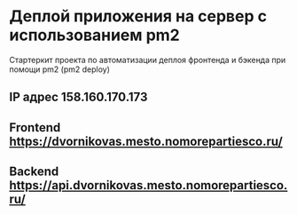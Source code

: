 # Деплой приложения на сервер с использованием pm2

Стартеркит проекта по автоматизации деплоя фронтенда и бэкенда при помощи pm2 (pm2 deploy)

## IP адрес 158.160.170.173

## Frontend https://dvornikovas.mesto.nomorepartiesco.ru/

## Backend https://api.dvornikovas.mesto.nomorepartiesco.ru/

